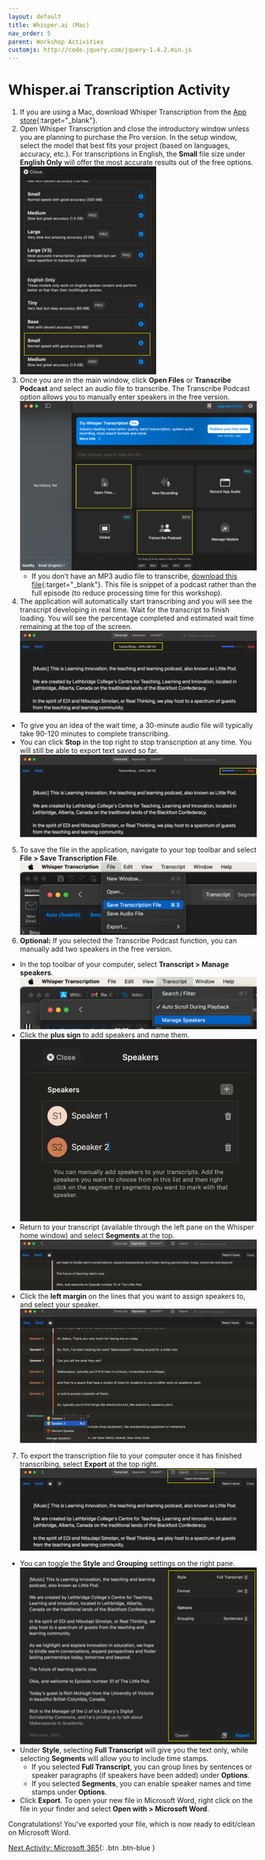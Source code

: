 ```yaml
---
layout: default
title: Whisper.ai (Mac)
nav_order: 5
parent: Workshop Activities
customjs: http://code.jquery.com/jquery-1.4.2.min.js
---
```


# Whisper.ai Transcription Activity

1. If you are using a Mac, download Whisper Transcription from the [App store](https://apps.apple.com/us/app/whisper-transcription/id1668083311?mt=12){:target="_blank"}. 
2. Open Whisper Transcription and close the introductory window unless you are planning to purchase the Pro version. In the setup window, select the model that best fits your project (based on languages, accuracy, etc.). For transcriptions in English, the **Small** file size under **English Only** will offer the most accurate results out of the free options.<br>
![Export this view](/media/WhisperT1.png)
3. Once you are in the main window, click **Open Files** or **Transcribe Podcast** and select an audio file to transcribe. The Transcribe Podcast option allows you to manually enter speakers in the free version.
![Export this view](/media/WhisperT2.png)
   - If you don’t have an MP3 audio file to transcribe, [download this file](https://drive.google.com/file/d/1sncU_2N5JenM2TC5DJXZgHPdeZAwxGbi/view?usp=sharing){:target="_blank"}. This file is snippet of a podcast rather than the full episode (to reduce processing time for this workshop).
4. The application will automatically start transcribing and you will see the transcript developing in real time. Wait for the transcript to finish loading. You will see the percentage completed and estimated wait time remaining at the top of the screen.<br>
![Export this view](/media/WhisperT3.png)<br>
  - To give you an idea of the wait time, a 30-minute audio file will typically take 90-120 minutes to complete transcribing.
  - You can click **Stop** in the top right to stop transcription at any time. You will still be able to export text saved so far.<br>
![Export this view](/media/WhisperT4.png)<br>
5. To save the file in the application, navigate to your top toolbar and select **File > Save Transcription File**.<br>
![Export this view](/media/WhisperT5.png)<br>
6. **Optional:** If you selected the Transcribe Podcast function, you can manually add two speakers in the free version.
  - In the top toolbar of your computer, select **Transcript > Manage speakers**.<br>
![Export this view](/media/WhisperT6.png)<br>
  - Click the **plus sign** to add speakers and name them.<br>
![Export this view](/media/WhisperT7.png)<br>
  - Return to your transcript (available through the left pane on the Whisper home window) and select **Segments** at the top.<br>
![Export this view](/media/WhisperT8.png)<br>
  - Click the **left margin** on the lines that you want to assign speakers to, and select your speaker.<br>
![Export this view](/media/WhisperT9.png)<br>
7. To export the transcription file to your computer once it has finished transcribing, select **Export** at the top right.<br>
![Export this view](/media/WhisperT10.png)<br>
  - You can toggle the **Style** and **Grouping** settings on the right pane.<br>
![Export this view](/media/WhisperT11.png)<br>
  - Under **Style**, selecting **Full Transcript** will give you the text only, while selecting **Segments** will allow you to include time stamps.
    - If you selected **Full Transcript**, you can group lines by sentences or speaker paragraphs (if speakers have been added) under **Options**.
    - If you selected **Segments**, you can enable speaker names and time stamps under **Options**.
  - Click **Export**. To open your new file in Microsoft Word, right click on the file in your finder and select **Open with > Microsoft Word**.

Congratulations! You've exported your file, which is now ready to edit/clean on Microsoft Word.

[Next Activity: Microsoft 365](microsoft-365.md){: .btn .btn-blue }
